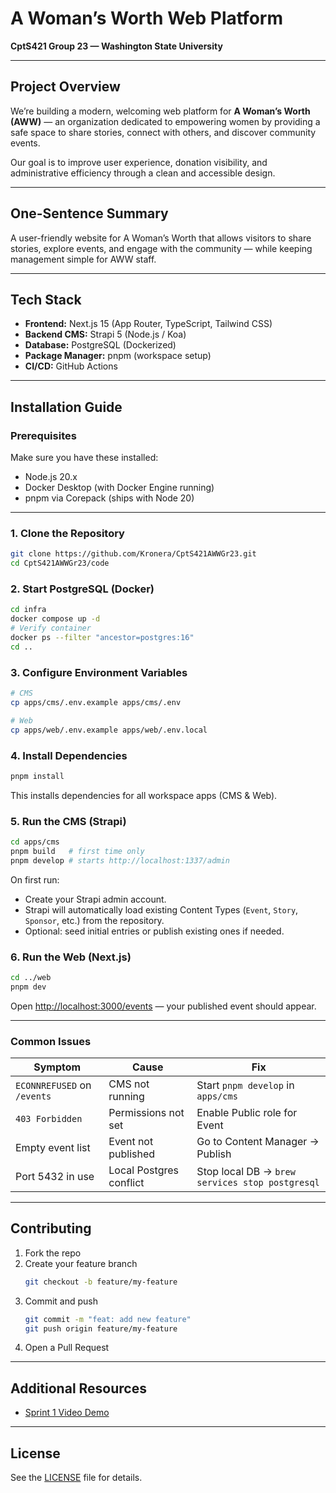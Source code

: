 # A Woman’s Worth Web Platform  
**CptS421 Group 23 — Washington State University**

---

## Project Overview
We’re building a modern, welcoming web platform for **A Woman’s Worth (AWW)** — an organization dedicated to empowering women by providing a safe space to share stories, connect with others, and discover community events.  

Our goal is to improve user experience, donation visibility, and administrative efficiency through a clean and accessible design.

---

## One-Sentence Summary
A user-friendly website for A Woman’s Worth that allows visitors to share stories, explore events, and engage with the community — while keeping management simple for AWW staff.

---

## Tech Stack
- **Frontend:** Next.js 15 (App Router, TypeScript, Tailwind CSS)  
- **Backend CMS:** Strapi 5 (Node.js / Koa)  
- **Database:** PostgreSQL (Dockerized)  
- **Package Manager:** pnpm (workspace setup)  
- **CI/CD:** GitHub Actions  

---

## Installation Guide

### Prerequisites
Make sure you have these installed:
- Node.js 20.x  
- Docker Desktop (with Docker Engine running)  
- pnpm via Corepack (ships with Node 20)  

---

### 1. Clone the Repository
```bash
git clone https://github.com/Kronera/CptS421AWWGr23.git
cd CptS421AWWGr23/code
```

### 2. Start PostgreSQL (Docker)
```bash
cd infra
docker compose up -d
# Verify container
docker ps --filter "ancestor=postgres:16"
cd ..
```

### 3. Configure Environment Variables
```bash
# CMS
cp apps/cms/.env.example apps/cms/.env

# Web
cp apps/web/.env.example apps/web/.env.local
```

### 4. Install Dependencies
```bash
pnpm install
```
This installs dependencies for all workspace apps (CMS & Web).

### 5. Run the CMS (Strapi)
```bash
cd apps/cms
pnpm build   # first time only
pnpm develop # starts http://localhost:1337/admin
```
On first run:
- Create your Strapi admin account.
- Strapi will automatically load existing Content Types (`Event`, `Story`, `Sponsor`, etc.) from the repository.
- Optional: seed initial entries or publish existing ones if needed.

### 6. Run the Web (Next.js)
```bash
cd ../web
pnpm dev
```
Open [http://localhost:3000/events](http://localhost:3000/events) — your published event should appear.

---

### Common Issues
| Symptom | Cause | Fix |
|----------|--------|-----|
| `ECONNREFUSED` on `/events` | CMS not running | Start `pnpm develop` in `apps/cms` |
| `403 Forbidden` | Permissions not set | Enable Public role for Event |
| Empty event list | Event not published | Go to Content Manager → Publish |
| Port 5432 in use | Local Postgres conflict | Stop local DB → `brew services stop postgresql` |

---

## Contributing
1. Fork the repo  
2. Create your feature branch  
   ```bash
   git checkout -b feature/my-feature
   ```
3. Commit and push  
   ```bash
   git commit -m "feat: add new feature"
   git push origin feature/my-feature
   ```
4. Open a Pull Request

---

## Additional Resources
- [Sprint 1 Video Demo](https://youtu.be/S8LtQ6oNvmo)

---

## License
See the [LICENSE](https://github.com/Kronera/CptS421AWWGr23/blob/main/LICENSE) file for details.